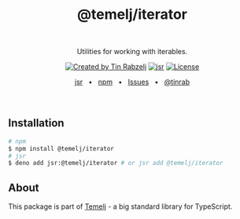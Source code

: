 <p align="center">
  <h1 align="center" style="text-decoration:none;">@temelj/iterator</h1>
  <br/>
  <p align="center">
    Utilities for working with iterables.
  </p>
</p>

<p align="center">
  <a href="https://twitter.com/tinrab" rel="nofollow"><img src="https://img.shields.io/badge/created%20by-@tinrab-1d9bf0.svg" alt="Created by Tin Rabzelj"></a>
  <a href="https://jsr.io/@temelj/iterator" rel="nofollow"><img src="https://jsr.io/badges/@temelj/iterator" alt="jsr"></a>
  <a href="https://opensource.org/licenses/MIT" rel="nofollow"><img src="https://img.shields.io/github/license/flinect/temelj" alt="License"></a>
</p>

<div align="center">
  <a href="https://jsr.io/@temelj/iterator">jsr</a>
  <span>&nbsp;&nbsp;•&nbsp;&nbsp;</span>
  <a href="https://www.npmjs.com/package/@temelj/iterator">npm</a>
  <span>&nbsp;&nbsp;•&nbsp;&nbsp;</span>
  <a href="https://github.com/flinect/temelj/issues/new">Issues</a>
  <span>&nbsp;&nbsp;•&nbsp;&nbsp;</span>
  <a href="https://twitter.com/tinrab">@tinrab</a>
  <br />
</div>

<br/>
<br/>

## Installation

```sh
# npm
$ npm install @temelj/iterator
# jsr
$ deno add jsr:@temelj/iterator # or jsr add @temelj/iterator
```

## About

This package is part of [Temelj](https://github.com/flinect/temelj) - a big
standard library for TypeScript.
